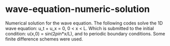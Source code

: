 # wave-equation-numeric-solution
Numerical solution for the wave equation.
The following codes solve the 1D wave equation: u_t + u_x = 0, 0 < x < L. Which is submitted to the initial condition: u(x,0) = sin(2*pi*n*x/L), and to periodic boundary conditions. Some finite difference schemes were used.
